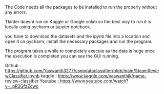 The Code needs all the packages to be installed to run the properly without any errors.

Tkinter doesnt run on Kaggle or Google colab so the best way to run it is locally using pycharm or jupyter notebook.

you have to download the datasets and the ipynb file into a location and open it on pycharm, install the necessary packages and run the program.

The program takes a while to completely execute as the data is huge once the execution is completed you can see the GUI running.

Github : https://github.com/Yaswanth3277/csgodataclassifier/blob/main/SteamReviewClassifier.ipynb
kaggle : https://www.kaggle.com/yaswanthjk/game-review-classifier
Youtube : https://www.youtube.com/watch?v=_pR3GfzZcwo


